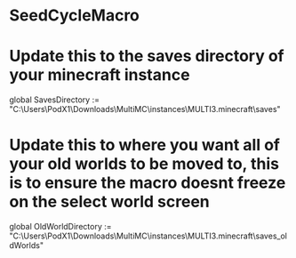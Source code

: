 # SeedCycleMacro


# Update this to the saves directory of your minecraft instance
global SavesDirectory := "C:\Users\PodX1\Downloads\MultiMC\instances\MULTI3\.minecraft\saves\"

# Update this to where you want all of your old worlds to be moved to, this is to ensure the macro doesnt freeze on the select world screen
global OldWorldDirectory := "C:\Users\PodX1\Downloads\MultiMC\instances\MULTI3\.minecraft\saves\_oldWorlds"
